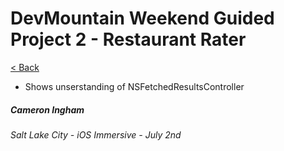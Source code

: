 # DevMountain Weekend Guided Project 2 - Restaurant Rater

[< Back](https://github.com/Camji55/DevMtn-iOS20/)

- Shows unserstanding of NSFetchedResultsController

##### Cameron Ingham
###### Salt Lake City - iOS Immersive - July 2nd



